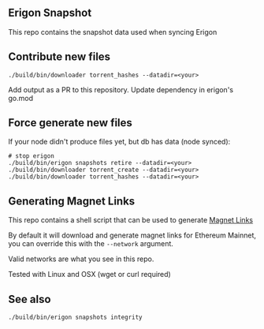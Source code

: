 ## Erigon Snapshot

This repo contains the snapshot data used when syncing Erigon

## Contribute new files

`./build/bin/downloader torrent_hashes --datadir=<your>`

Add output as a PR to this repository. Update dependency in erigon's go.mod

## Force generate new files

If your node didn't produce files yet, but db has data (node synced):

```
# stop erigon
./build/bin/erigon snapshots retire --datadir=<your>
./build/bin/downloader torrent_create --datadir=<your>
./build/bin/downloader torrent_hashes --datadir=<your>
```

## Generating Magnet Links

This repo contains a shell script that can be used to
generate [Magnet Links](https://en.wikipedia.org/wiki/Magnet_URI_scheme)

By default it will download and generate magnet links for Ethereum Mainnet, you can override this with the `--network`
argument.

Valid networks are what you see in this repo.

Tested with Linux and OSX (wget or curl required)

## See also

```
./build/bin/erigon snapshots integrity
```
  
